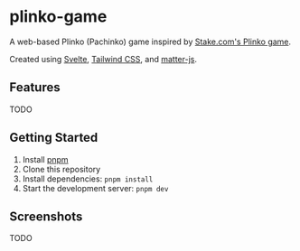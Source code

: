 # plinko-game

A web-based Plinko (Pachinko) game inspired by [Stake.com's Plinko game](https://stake.com/casino/games/plinko).

Created using [Svelte](https://svelte.dev/), [Tailwind CSS](https://tailwindcss.com/), and [matter-js](https://github.com/liabru/matter-js).

## Features

TODO

## Getting Started

1. Install [pnpm](https://pnpm.io/installation)
2. Clone this repository
3. Install dependencies: `pnpm install`
4. Start the development server: `pnpm dev`

## Screenshots

TODO
